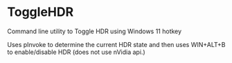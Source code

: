 # ToggleHDR
Command line utility to Toggle HDR using Windows 11 hotkey

Uses pInvoke to determine the current HDR state and then uses WIN+ALT+B to enable/disable HDR (does not use nVidia api.)
